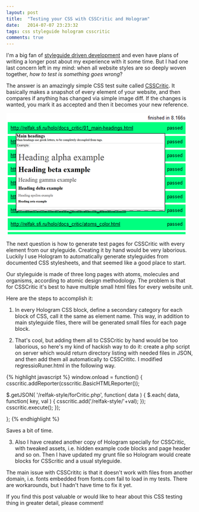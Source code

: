 ```yaml
---
layout: post
title:  "Testing your CSS with CSSCritic and Hologram"
date:   2014-07-07 23:23:32
tags: css styleguide hologram csscritic
comments: true
---
```


I'm a big fan of [styleguide driven development][styleguide] and even have plans of writing a longer post about my experience with it some time. But I had one last concern left in my mind: when all website styles are so deeply woven together, *how to test is something goes wrong*?

The answer is an amazingly simple CSS test suite called [CSSCritic]. It basically makes a snapshot of every element of your website, and then compares if anything has changed via simple image diff. If the changes is wanted, you mark it as accepted and then it becomes your new reference.

![CSSCritic in action](/assets/csscritic.png)

The next question is how to generate test pages for CSSCritic with every element from our styleguide. Creating it by hand would be very laborious. Luckily I use Hologram to automatically generate styleguides from documented CSS stylesheets, and that seemed like a good place to start. 

Our styleguide is made of three long pages with atoms, molecules and organisms, according to atomic design methodology. The problem is that for CSSCritic it's best to have multiple small html files for every website unit.

Here are the steps to accomplish it:

1. In every Hologram CSS block, define a secondary category for each block of CSS, call it the same as element name. This way, in addition to main styleguide files, there will be generated small files for each page block.

2. That's cool, but adding them all to CSSCritic by hand would be too laborious, so here's my kind of hackish way to do it: create a php script on server which would return directory listing with needed files in JSON, and then add them all automatically to CSSCrititc. I modified regressioRuner.html in the following way.

{% highlight javascript %}
window.onload = function() {
csscritic.addReporter(csscritic.BasicHTMLReporter());

$.getJSON( '/relfak-style/forCritic.php', function( data ) {
$.each( data, function( key, val ) {
csscritic.add('/relfak-style/'+val);
});
csscritic.execute();
});

};
{% endhighlight %}

Saves a bit of time.

3. Also I have created another copy of Hologram specially for CSSCritic, with tweaked assets, i.e. hidden example code blocks and page header and so on. Then I have updated my grunt file so Hologram would create blocks for CSScritic and a usual styleguide.

The main issue with CSSCrititc is that it doesn't work with files from another domain, i.e. fonts embedded from fonts.com fail to load in my tests. There are workarounds, but I hadn't have time to fix it yet.

If you find this post valuable or would like to hear about this CSS testing thing in greater detail, please comment!

[styleguide]: http://alistapart.com/article/creating-style-guides
[CSSCritic]: https://github.com/cburgmer/csscritic
